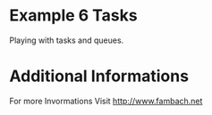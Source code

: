 # Example 6 Tasks
Playing with tasks and queues.


# Additional Informations
For more Invormations Visit http://www.fambach.net

